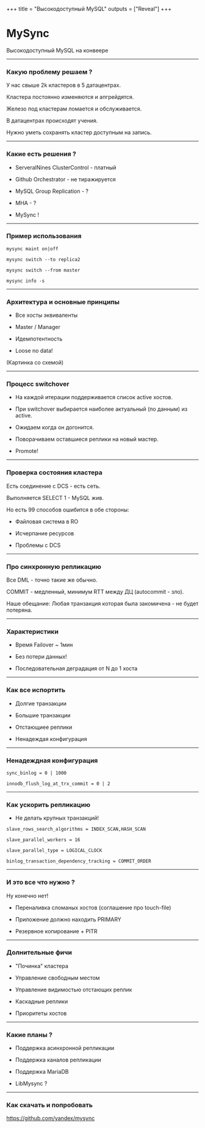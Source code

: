 +++
title = "Высокодоступный MySQL"
outputs = ["Reveal"]
+++

# MySync

Высокодоступный MySQL на конвеере

---

### Какую проблему решаем ?

У нас свыше 2k кластеров в 5 датацентрах.

Кластера постоянно изменяются и апгрейдятся.

Железо под кластерам ломается и обслуживается.

В датацентрах происходят учения.

Нужно уметь сохранять кластер доступным на запись.

---

### Какие есть решения ?

* ServeralNines ClusterControl - платный

* Github Orchestrator - не тиражируется

* MySQL Group Replication - ?

* MHA - ?

* MySync !

---

### Пример использования

```
mysync maint on|off

mysync switch --to replica2

mysync switch --from master

mysync info -s
```

---

### Архитектура и основные принципы

* Все хосты эквиваленты

* Master / Manager

* Идемпотентность

* Loose no data!

(Картинка со схемой)

---

### Процесс switchover

* На каждой итерации поддерживается список active хостов.

* При switchover выбирается наиболее актуальный (по данным) из active.

* Ожидаем когда он догонится.

* Поворачиваем оставшиеся реплики на новый мастер.

* Promote!

---

### Проверка состояния кластера

Есть соединение с DCS - есть сеть.

Выполняется SELECT 1 - MySQL жив.

Но есть 99 способов ошибится в обе стороны:

* Файловая система в RO

* Исчерпание ресурсов

* Проблемы с DCS

---

### Про синхронную репликацию

Все DML - точно такие же обычно.

COMMIT - медленный, минимум RTT между ДЦ (autocommit - зло).

Наше обещание: Любая транзакция которая была закомичена - не будет потеряна.

---

### Характеристики

* Время Failover ~ 1мин

* Без потери данных!

* Последовательная деградация от N до 1 хоста

---

### Как все испортить

* Долгие транзакции

* Большие транзакции

* Отстающиее реплики

* Ненадеждая конфигурация

---

### Ненадеждная конфигурация

```
sync_binlog = 0 | 1000

innodb_flush_log_at_trx_commit = 0 | 2
```

---

### Как ускорить репликацию

* Не делать крупных транзакций!

```
slave_rows_search_algorithms = INDEX_SCAN,HASH_SCAN

slave_parallel_workers = 16

slave_parallel_type = LOGICAL_CLOCK

binlog_transaction_dependency_tracking = COMMIT_ORDER
```
---

### И это все что нужно ? 

Ну конечно нет!

* Переналивка сломаных хостов (соглашение про touch-file)

* Приложение должно находить PRIMARY

* Резервное копирование + PITR

---

### Долнительные фичи

* "Починка" кластера

* Управление свободным местом

* Управление видимостью отстающих реплик

* Каскадные реплики

* Приоритеты хостов

---

### Какие планы ?

* Поддержка асинхронной репликации

* Поддержка каналов репликации

* Поддержка MariaDB

* LibMysync ? 

---

### Как скачать и попробовать

https://github.com/yandex/mysync


